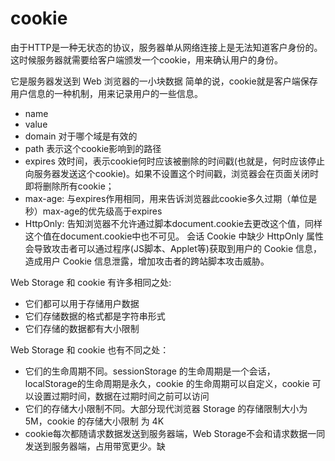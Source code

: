 # cookie

由于HTTP是一种无状态的协议，服务器单从网络连接上是无法知道客户身份的。这时候服务器就需要给客户端颁发一个cookie，用来确认用户的身份。

它是服务器发送到 Web 浏览器的一小块数据
简单的说，cookie就是客户端保存用户信息的一种机制，用来记录用户的一些信息。
- name
- value
- domain 对于哪个域是有效的
- path 表示这个cookie影响到的路径
- expires 效时间，表示cookie何时应该被删除的时间戳(也就是，何时应该停止向服务器发送这个cookie)。如果不设置这个时间戳，浏览器会在页面关闭时即将删除所有cookie；
- max-age: 与expires作用相同，用来告诉浏览器此cookie多久过期（单位是秒）max-age的优先级高于expires
- HttpOnly: 告知浏览器不允许通过脚本document.cookie去更改这个值，同样这个值在document.cookie中也不可见。
会话 Cookie 中缺少 HttpOnly 属性会导致攻击者可以通过程序(JS脚本、Applet等)获取到用户的 Cookie 信息，造成用户 Cookie 信息泄露，增加攻击者的跨站脚本攻击威胁。

Web Storage 和 cookie 有许多相同之处:
- 它们都可以用于存储用户数据
- 它们存储数据的格式都是字符串形式
- 它们存储的数据都有大小限制

Web Storage 和 cookie 也有不同之处：
- 它们的生命周期不同。sessionStorage 的生命周期是一个会话，localStorage的生命周期是永久，cookie 的生命周期可以自定义，cookie 可以设置过期时间，数据在过期时间之前可以访问
- 它们的存储大小限制不同。大部分现代浏览器 Storage 的存储限制大小为 5M，cookie 的存储大小限制 为 4K
- cookie每次都随请求数据发送到服务器端，Web Storage不会和请求数据一同发送到服务器端，占用带宽更少。缺